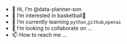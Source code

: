- 👋 Hi, I’m @data-planner-son
- 👀 I’m interested in basketball🏀
- 🌱 I’m currently learning `python`,`github`,`openai`
- 💞️ I’m looking to collaborate on ...
- 📫 How to reach me ...

<!---
data-planner-son/data-planner-son is a ✨ special ✨ repository because its `README.md` (this file) appears on your GitHub profile.
You can click the Preview link to take a look at your changes.
--->
